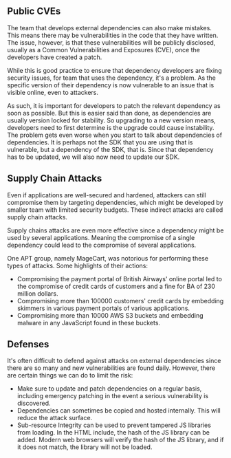 ## Public CVEs
The team that develops external dependencies can also make mistakes. This means there may be vulnerabilities in the code that they have written. The issue, however, is that these vulnerabilities will be publicly disclosed, usually as a Common Vulnerabilities and Exposures (CVE), once the developers have created a patch.

While this is good practice to ensure that dependency developers are fixing security issues, for team that uses the dependency, it's a problem. As the specific version of their dependency is now vulnerable to an issue that is visible online, even to attackers.

As such, it is important for developers to patch the relevant dependency as soon as possible. But this is easier said than done, as dependencies are usually version locked for stability. So upgrading to a new version means, developers need to first determine is the upgrade could cause instability. The problem gets even worse when you start to talk about dependencies of dependencies. It is perhaps not the SDK that you are using that is vulnerable, but a dependency of the SDK, that is. Since that dependency has to be updated, we will also now need to update our SDK.
## Supply Chain Attacks
Even if applications are well-secured and hardened, attackers can still compromise them by targeting dependencies, which might be developed by smaller team with limited security budgets. These indirect attacks are called supply chain attacks.

Supply chains attacks are even more effective since a dependency might be used by several applications. Meaning the compromise of a single dependency could lead to the compromise of several applications.

One APT group, namely MageCart, was notorious for performing these types of attacks. Some highlights of their actions:
- Compromising the payment portal of British Airways' online portal led to the compromise of credit cards of customers and a fine for BA of 230 million dollars.
- Compromising more than 100000 customers' credit cards by embedding skimmers in various payment portals of various applications.
- Compromising more than 10000 AWS S3 buckets and embedding malware in any JavaScript found in these buckets.
## Defenses
It's often difficult to defend against attacks on external dependencies since there are so many and new vulnerabilities are found daily. However, there are certain things we can do to limit the risk:
- Make sure to update and patch dependencies on a regular basis, including emergency patching in the event a serious vulnerability is discovered.
- Dependencies can sometimes be copied and hosted internally. This will reduce the attack surface.
- Sub-resource Integrity can be used to prevent tampered JS libraries from loading. In the HTML include, the hash of the JS library can be added. Modern web browsers will verify the hash of the JS library, and if it does not match, the library will not be loaded.
